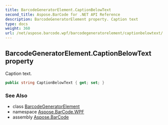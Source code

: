 ```yaml
---
title: BarcodeGeneratorElement.CaptionBelowText
second_title: Aspose.BarCode for .NET API Reference
description: BarcodeGeneratorElement property. Caption text
type: docs
weight: 360
url: /net/aspose.barcode.wpf/barcodegeneratorelement/captionbelowtext/
---
```

## BarcodeGeneratorElement.CaptionBelowText property

Caption text.

```csharp
public string CaptionBelowText { get; set; }
```

### See Also

* class [BarcodeGeneratorElement](../)
* namespace [Aspose.BarCode.WPF](../../barcodegeneratorelement/)
* assembly [Aspose.BarCode](../../../)


